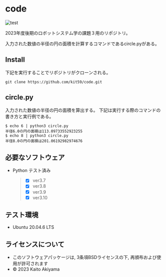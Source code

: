# code
![test](https://github.com/kit59/code/actions/workflows/test.yml/badge.svg)

2023年度後期のロボットシステム学の課題３用のリポジトリ。

入力された数値の半径の円の面積を計算するコマンドであるcircle.pyがある。

## Install
下記を実行することでリポジトリがクローンされる。
```
git clone https://github.com/kit59/code.git
```

## circle.py
入力された数値の半径の円の面積を算出する。
下記は実行する際のコマンドの書き方と実行例である。
```
$ echo 6 | python3 circle.py
半径6.0の円の面積は113.09733552923255
$ echo 8 | python3 circle.py
半径8.0の円の面積は201.06192982974676
```

## 必要なソフトウェア
* Python テスト済み
  >- [x] ver3.7
  >- [x] ver3.8
  >- [x] ver3.9
  >- [x] ver3.10

## テスト環境
* Ubuntu 20.04.6 LTS

## ライセンスについて 
* このソフトウェアパッケージは, 3条項BSDライセンスの下, 再頒布および使用が許可されます
* © 2023 Kaito Akiyama
